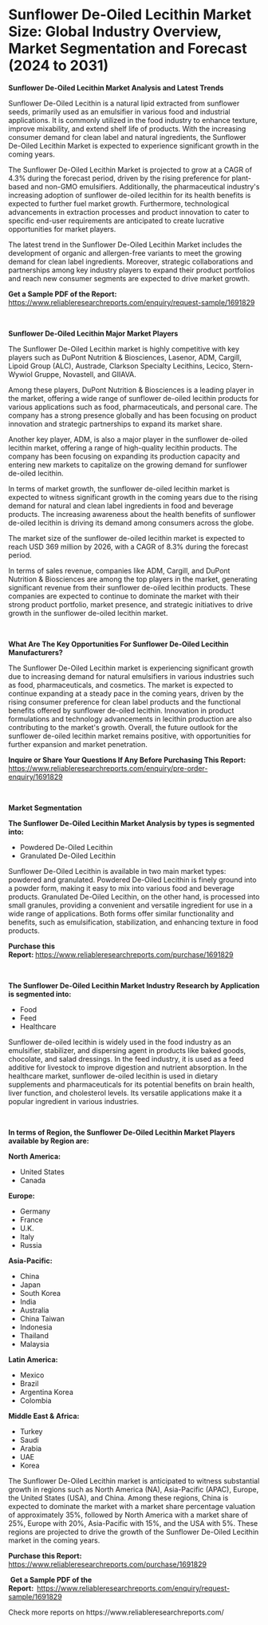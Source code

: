 <p><h1>Sunflower De-Oiled Lecithin Market Size: Global Industry Overview, Market Segmentation and Forecast (2024 to 2031)</h1></p><p><strong>Sunflower De-Oiled Lecithin Market Analysis and Latest Trends</strong></p>
<p><p>Sunflower De-Oiled Lecithin is a natural lipid extracted from sunflower seeds, primarily used as an emulsifier in various food and industrial applications. It is commonly utilized in the food industry to enhance texture, improve mixability, and extend shelf life of products. With the increasing consumer demand for clean label and natural ingredients, the Sunflower De-Oiled Lecithin Market is expected to experience significant growth in the coming years.</p><p>The Sunflower De-Oiled Lecithin Market is projected to grow at a CAGR of 4.3% during the forecast period, driven by the rising preference for plant-based and non-GMO emulsifiers. Additionally, the pharmaceutical industry's increasing adoption of sunflower de-oiled lecithin for its health benefits is expected to further fuel market growth. Furthermore, technological advancements in extraction processes and product innovation to cater to specific end-user requirements are anticipated to create lucrative opportunities for market players.</p><p>The latest trend in the Sunflower De-Oiled Lecithin Market includes the development of organic and allergen-free variants to meet the growing demand for clean label ingredients. Moreover, strategic collaborations and partnerships among key industry players to expand their product portfolios and reach new consumer segments are expected to drive market growth.</p></p>
<p><strong>Get a Sample PDF of the Report:&nbsp;</strong> <a href="https://www.reliableresearchreports.com/enquiry/request-sample/1691829">https://www.reliableresearchreports.com/enquiry/request-sample/1691829</a></p>
<p>&nbsp;</p>
<p><strong>Sunflower De-Oiled Lecithin Major Market Players</strong></p>
<p><p>The Sunflower De-Oiled Lecithin market is highly competitive with key players such as DuPont Nutrition & Biosciences, Lasenor, ADM, Cargill, Lipoid Group (ALC), Austrade, Clarkson Specialty Lecithins, Lecico, Stern-Wywiol Gruppe, Novastell, and GIIAVA. </p><p>Among these players, DuPont Nutrition & Biosciences is a leading player in the market, offering a wide range of sunflower de-oiled lecithin products for various applications such as food, pharmaceuticals, and personal care. The company has a strong presence globally and has been focusing on product innovation and strategic partnerships to expand its market share. </p><p>Another key player, ADM, is also a major player in the sunflower de-oiled lecithin market, offering a range of high-quality lecithin products. The company has been focusing on expanding its production capacity and entering new markets to capitalize on the growing demand for sunflower de-oiled lecithin.</p><p>In terms of market growth, the sunflower de-oiled lecithin market is expected to witness significant growth in the coming years due to the rising demand for natural and clean label ingredients in food and beverage products. The increasing awareness about the health benefits of sunflower de-oiled lecithin is driving its demand among consumers across the globe.</p><p>The market size of the sunflower de-oiled lecithin market is expected to reach USD 369 million by 2026, with a CAGR of 8.3% during the forecast period. </p><p>In terms of sales revenue, companies like ADM, Cargill, and DuPont Nutrition & Biosciences are among the top players in the market, generating significant revenue from their sunflower de-oiled lecithin products. These companies are expected to continue to dominate the market with their strong product portfolio, market presence, and strategic initiatives to drive growth in the sunflower de-oiled lecithin market.</p></p>
<p>&nbsp;</p>
<p><strong>What Are The Key Opportunities For Sunflower De-Oiled Lecithin Manufacturers?</strong></p>
<p><p>The Sunflower De-Oiled Lecithin market is experiencing significant growth due to increasing demand for natural emulsifiers in various industries such as food, pharmaceuticals, and cosmetics. The market is expected to continue expanding at a steady pace in the coming years, driven by the rising consumer preference for clean label products and the functional benefits offered by sunflower de-oiled lecithin. Innovation in product formulations and technology advancements in lecithin production are also contributing to the market's growth. Overall, the future outlook for the sunflower de-oiled lecithin market remains positive, with opportunities for further expansion and market penetration.</p></p>
<p><strong>Inquire or Share Your Questions If Any Before Purchasing This Report:</strong> <a href="https://www.reliableresearchreports.com/enquiry/pre-order-enquiry/1691829">https://www.reliableresearchreports.com/enquiry/pre-order-enquiry/1691829</a></p>
<p>&nbsp;</p>
<p><strong>Market Segmentation</strong></p>
<p><strong>The Sunflower De-Oiled Lecithin Market Analysis by types is segmented into:</strong></p>
<p><ul><li>Powdered De-Oiled Lecithin</li><li>Granulated De-Oiled Lecithin</li></ul></p>
<p><p>Sunflower De-Oiled Lecithin is available in two main market types: powdered and granulated. Powdered De-Oiled Lecithin is finely ground into a powder form, making it easy to mix into various food and beverage products. Granulated De-Oiled Lecithin, on the other hand, is processed into small granules, providing a convenient and versatile ingredient for use in a wide range of applications. Both forms offer similar functionality and benefits, such as emulsification, stabilization, and enhancing texture in food products.</p></p>
<p><strong>Purchase this Report:&nbsp;</strong><a href="https://www.reliableresearchreports.com/purchase/1691829">https://www.reliableresearchreports.com/purchase/1691829</a></p>
<p>&nbsp;</p>
<p><strong>The Sunflower De-Oiled Lecithin Market Industry Research by Application is segmented into:</strong></p>
<p><ul><li>Food</li><li>Feed</li><li>Healthcare</li></ul></p>
<p><p>Sunflower de-oiled lecithin is widely used in the food industry as an emulsifier, stabilizer, and dispersing agent in products like baked goods, chocolate, and salad dressings. In the feed industry, it is used as a feed additive for livestock to improve digestion and nutrient absorption. In the healthcare market, sunflower de-oiled lecithin is used in dietary supplements and pharmaceuticals for its potential benefits on brain health, liver function, and cholesterol levels. Its versatile applications make it a popular ingredient in various industries.</p></p>
<p>&nbsp;</p>
<p><strong>In terms of Region, the Sunflower De-Oiled Lecithin Market Players available by Region are:</strong></p>
<p>
    <p> <strong> North America: </strong>
        <ul>
            <li>United States</li>
            <li>Canada</li>
        </ul>
        </p> 
    <p> <strong> Europe: </strong>
        <ul>
            <li>Germany</li>
            <li>France</li>
            <li>U.K.</li>
            <li>Italy</li>
            <li>Russia</li>
        </ul>
        </p> 
    <p> <strong> Asia-Pacific: </strong>
        <ul>
            <li>China</li>
            <li>Japan</li>
            <li>South Korea</li>
            <li>India</li>
            <li>Australia</li>
            <li>China Taiwan</li>
            <li>Indonesia</li>
            <li>Thailand</li>
            <li>Malaysia</li>
        </ul>
        </p> 
    <p> <strong> Latin America: </strong>
        <ul>
            <li>Mexico</li>
            <li>Brazil</li>
            <li>Argentina Korea</li>
            <li>Colombia</li>
        </ul>
        </p> 
    <p> <strong> Middle East & Africa: </strong>
        <ul>
            <li>Turkey</li>
            <li>Saudi</li>
            <li>Arabia</li>
            <li>UAE</li>
            <li>Korea</li>
        </ul>
    </p>
    </p>
<p><p>The Sunflower De-Oiled Lecithin market is anticipated to witness substantial growth in regions such as North America (NA), Asia-Pacific (APAC), Europe, the United States (USA), and China. Among these regions, China is expected to dominate the market with a market share percentage valuation of approximately 35%, followed by North America with a market share of 25%, Europe with 20%, Asia-Pacific with 15%, and the USA with 5%. These regions are projected to drive the growth of the Sunflower De-Oiled Lecithin market in the coming years.</p></p>
<p><strong>Purchase this Report: </strong><a href="https://www.reliableresearchreports.com/purchase/1691829">https://www.reliableresearchreports.com/purchase/1691829</a></p>
<p>&nbsp;<strong>Get a Sample PDF of the Report:&nbsp;&nbsp;</strong><a href="https://www.reliableresearchreports.com/enquiry/request-sample/1691829">https://www.reliableresearchreports.com/enquiry/request-sample/1691829</a></p>
<p><strong></strong></p>
<p>Check more reports on https://www.reliableresearchreports.com/</p>